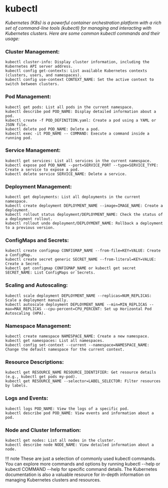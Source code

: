 # kubectl

*Kubernetes (K8s) is a powerful container orchestration platform with a rich set of command-line tools (kubectl) for managing and interacting with Kubernetes clusters. Here are some common kubectl commands and their usage:*

### Cluster Management:

```
kubectl cluster-info: Display cluster information, including the Kubernetes API server address.
kubectl config get-contexts: List available Kubernetes contexts (clusters, users, and namespaces).
kubectl config use-context CONTEXT_NAME: Set the active context to switch between clusters.
```

### Pod Management:

```
kubectl get pods: List all pods in the current namespace.
kubectl describe pod POD_NAME: Display detailed information about a pod.
kubectl create -f POD_DEFINITION.yaml: Create a pod using a YAML or JSON file.
kubectl delete pod POD_NAME: Delete a pod.
kubectl exec -it POD_NAME -- COMMAND: Execute a command inside a running pod.
```

### Service Management:

```
kubectl get services: List all services in the current namespace.
kubectl expose pod POD_NAME --port=SERVICE_PORT --type=SERVICE_TYPE: Create a service to expose a pod.
kubectl delete service SERVICE_NAME: Delete a service.
```

### Deployment Management:

```
kubectl get deployments: List all deployments in the current namespace.
kubectl create deployment DEPLOYMENT_NAME --image=IMAGE_NAME: Create a deployment.
kubectl rollout status deployment/DEPLOYMENT_NAME: Check the status of a deployment rollout.
kubectl rollout undo deployment/DEPLOYMENT_NAME: Rollback a deployment to a previous version.
```

### ConfigMaps and Secrets:

```
kubectl create configmap CONFIGMAP_NAME --from-file=KEY=VALUE: Create a ConfigMap.
kubectl create secret generic SECRET_NAME --from-literal=KEY=VALUE: Create a Secret.
kubectl get configmap CONFIGMAP_NAME or kubectl get secret SECRET_NAME: List ConfigMaps or Secrets.
```

### Scaling and Autoscaling:

```
kubectl scale deployment DEPLOYMENT_NAME --replicas=NUM_REPLICAS: Scale a deployment manually.
kubectl autoscale deployment DEPLOYMENT_NAME --min=MIN_REPLICAS --max=MAX_REPLICAS --cpu-percent=CPU_PERCENT: Set up Horizontal Pod Autoscaling (HPA).
```

### Namespace Management:

```
kubectl create namespace NAMESPACE_NAME: Create a new namespace.
kubectl get namespaces: List all namespaces.
kubectl config set-context --current --namespace=NAMESPACE_NAME: Change the default namespace for the current context.
```

### Resource Descriptions:

```
kubectl get RESOURCE_NAME RESOURCE_IDENTIFIER: Get resource details (e.g., kubectl get pods my-pod).
kubectl get RESOURCE_NAME --selector=LABEL_SELECTOR: Filter resources by labels.
```

### Logs and Events:

```
kubectl logs POD_NAME: View the logs of a specific pod.
kubectl describe pod POD_NAME: View events and information about a pod.
```

### Node and Cluster Information:

```
kubectl get nodes: List all nodes in the cluster.
kubectl describe node NODE_NAME: View detailed information about a node.
```

!!! note
    These are just a selection of commonly used kubectl commands. You can explore more commands and options by running kubectl --help or kubectl COMMAND --help for specific command details. The Kubernetes documentation is also a valuable resource for in-depth information on managing Kubernetes clusters and resources.